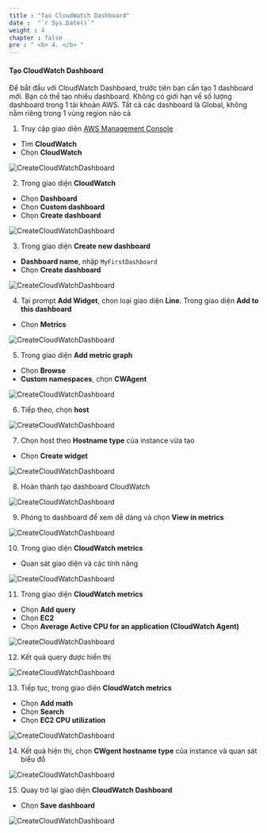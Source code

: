 ```yaml
---
title : "Tạo CloudWatch Dashboard"
date :  "`r Sys.Date()`" 
weight : 4
chapter : false
pre : " <b> 4. </b> "
---
```


#### Tạo CloudWatch Dashboard

Để bắt đầu với CloudWatch Dashboard, trước tiên bạn cần tạo 1 dashboard mới. Bạn có thể tạo nhiều dashboard. Không có giới hạn về số lượng dashboard trong 1 tài khoản AWS. Tất cả các dashboard là Global, không nằm riêng trong 1 vùng region nào cả


1. Truy cập giao diện [AWS Management Console](https://aws.amazon.com/console/)

- Tìm **CloudWatch**
- Chọn **CloudWatch**

![CreateCloudWatchDashboard](/images/4-Createcloudwatchdashboard/0001-createcloudwatchdashboard.png)

2. Trong giao diện **CloudWatch**

- Chọn **Dashboard**
- Chọn **Custom dashboard**
- Chọn **Create dashboard**

![CreateCloudWatchDashboard](/images/4-Createcloudwatchdashboard/0002-createcloudwatchdashboard.png)

3. Trong giao diện **Create new dashboard**

- **Dashboard name**, nhập ```MyFirstDashboard```
- Chọn **Create dashboard**

![CreateCloudWatchDashboard](/images/4-Createcloudwatchdashboard/0003-createcloudwatchdashboard.png)

4. Tại prompt **Add Widget**, chọn loại giao diện **Line**. Trong giao diện **Add to this dashboard**

- Chọn **Metrics**

![CreateCloudWatchDashboard](/images/4-Createcloudwatchdashboard/0004-createcloudwatchdashboard.png)

5. Trong giao diện **Add metric graph**

- Chọn **Browse**
- **Custom namespaces**, chọn **CWAgent**

![CreateCloudWatchDashboard](/images/4-Createcloudwatchdashboard/0005-createcloudwatchdashboard.png)

6. Tiếp theo, chọn **host**

![CreateCloudWatchDashboard](/images/4-Createcloudwatchdashboard/0006-createcloudwatchdashboard.png)

7. Chọn host theo **Hostname type** của instance vừa tạo

- Chọn **Create widget**

![CreateCloudWatchDashboard](/images/4-Createcloudwatchdashboard/0007-createcloudwatchdashboard.png)

8. Hoàn thành tạo dashboard CloudWatch

![CreateCloudWatchDashboard](/images/4-Createcloudwatchdashboard/0008-createcloudwatchdashboard.png)

9. Phóng to dashboard để xem dễ dàng và chọn **View in metrics**

![CreateCloudWatchDashboard](/images/4-Createcloudwatchdashboard/0009-createcloudwatchdashboard.png)

10. Trong giao diện **CloudWatch metrics**

- Quan sát giao diện và các tính năng

![CreateCloudWatchDashboard](/images/4-Createcloudwatchdashboard/00010-createcloudwatchdashboard.png)

11. Trong giao diện **CloudWatch metrics**

- Chọn **Add query**
- Chọn **EC2**
- Chọn **Average Active CPU for an application (CloudWatch Agent)**

![CreateCloudWatchDashboard](/images/4-Createcloudwatchdashboard/00011-createcloudwatchdashboard.png)

12. Kết quả query được hiển thị

![CreateCloudWatchDashboard](/images/4-Createcloudwatchdashboard/00012-createcloudwatchdashboard.png)

13. Tiếp tục, trong giao diện **CloudWatch metrics**

- Chọn **Add math**
- Chọn **Search**
- Chọn **EC2 CPU utilization**

![CreateCloudWatchDashboard](/images/4-Createcloudwatchdashboard/00013-createcloudwatchdashboard.png)

14. Kết quả hiện thị, chọn **CWgent hostname type** của instance và quan sát biểu đồ

![CreateCloudWatchDashboard](/images/4-Createcloudwatchdashboard/00014-createcloudwatchdashboard.png)

15. Quay trở lại giao diện **CloudWatch Dashboard**

- Chọn **Save dashboard**

![CreateCloudWatchDashboard](/images/4-Createcloudwatchdashboard/00015-createcloudwatchdashboard.png)
